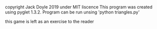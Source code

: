 copyright Jack Doyle 2019 under MIT liscence
This program was created using pyglet 1.3.2. 
Program can be run unsing 'python triangles.py'



this game is left as an exercise to the reader
